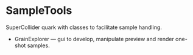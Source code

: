 # SampleTools

SuperCollider quark with classes to facilitate sample handling.

+ GrainExplorer — gui to develop, manipulate preview and render one-shot samples.
